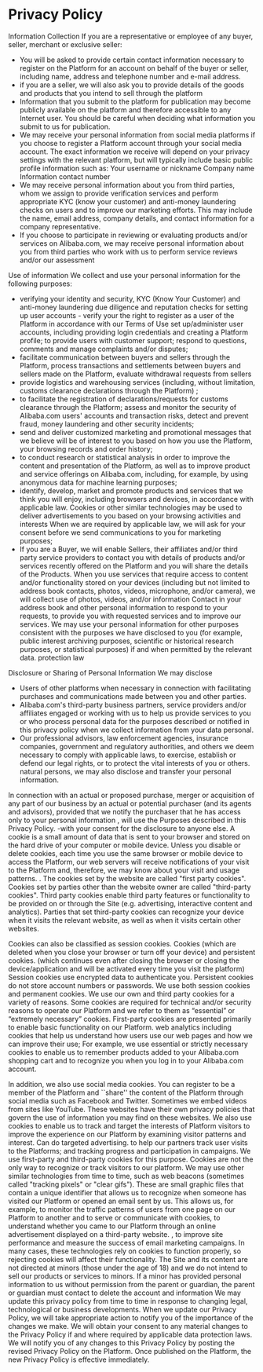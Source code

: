 # Privacy Policy

Information Collection
If you are a representative or employee of any buyer, seller, merchant or exclusive seller:

- You will be asked to provide certain contact information necessary to register on the Platform for an account on behalf of the buyer or seller, including name, address and telephone number and e-mail address.
- if you are a seller, we will also ask you to provide details of the goods and products that you intend to sell through the platform
- Information that you submit to the platform for publication may become publicly available on the platform and therefore accessible to any Internet user. You should be careful when deciding what information you submit to us for publication.
- We may receive your personal information from social media platforms if you choose to register a Platform account through your social media account. The exact information we receive will depend on your privacy settings with the relevant platform, but will typically include basic public profile information such as:
Your username or nickname
Company name
Information contact number
- We may receive personal information about you from third parties, whom we assign to provide verification services and perform appropriate KYC (know your customer) and anti-money laundering checks on users and to improve our marketing efforts. This may include the name, email address, company details, and contact information for a company representative.
- If you choose to participate in reviewing or evaluating products and/or services on Alibaba.com, we may receive personal information about you from third parties who work with us to perform service reviews and/or our assessment

Use of information
We collect and use your personal information for the following purposes:

- verifying your identity and security, KYC (Know Your Customer) and anti-money laundering due diligence and reputation checks for setting up user
accounts - verify your the right to register as a user of the Platform in accordance with our Terms of Use
set up/administer user accounts, including providing login credentials and creating a Platform profile;
to provide users with customer support; respond to questions, comments and manage complaints and/or disputes;
- facilitate communication between buyers and sellers through the Platform, process transactions and settlements between buyers and sellers made on the Platform, evaluate withdrawal requests from sellers
- provide logistics and warehousing services (including, without limitation, customs clearance declarations through the Platform) ;
- to facilitate the registration of declarations/requests for customs clearance through the Platform;
assess and monitor the security of Alibaba.com users' accounts and transaction risks, detect and prevent fraud, money laundering and other security incidents;
- send and deliver customized marketing and promotional messages that we believe will be of interest to you based on how you use the Platform, your browsing records and order history;
- to conduct research or statistical analysis in order to improve the content and presentation of the Platform, as well as to improve product and service offerings on Alibaba.com, including, for example, by using anonymous data for machine learning purposes;
- identify, develop, market and promote products and services that we think you will enjoy, including browsers and devices, in accordance with applicable law. Cookies or other similar technologies may be used to deliver advertisements to you based on your browsing activities and interests
When we are required by applicable law, we will ask for your consent before we send communications to you for marketing purposes;
- If you are a Buyer, we will enable Sellers, their affiliates and/or third party service providers to contact you with details of products and/or services recently offered on the Platform and you will share the details of the Products.
When you use services that require access to content and/or functionality stored on your devices (including but not limited to address book contacts, photos, videos, microphone, and/or camera), we will collect use of photos, videos, and/or information Contact in your address book and other personal information to respond to your requests, to provide you with requested services and to improve our services.
We may use your personal information for other purposes consistent with the purposes we have disclosed to you (for example, public interest archiving purposes, scientific or historical research purposes, or statistical purposes) if and when permitted by the relevant data. protection law

Disclosure or Sharing of Personal Information
We may disclose

- Users of other platforms when necessary in connection with facilitating purchases and communications made between you and other parties.
- Alibaba.com's third-party business partners, service providers and/or affiliates engaged or working with us to help us provide services to you or who process personal data for the purposes described or notified in this privacy policy when we collect information from your data personal.
- Our professional advisors, law enforcement agencies, insurance companies, government and regulatory authorities, and others we deem necessary to comply with applicable laws, to exercise, establish or defend our legal rights, or to protect the vital interests of you or others. natural persons, we may also disclose and transfer your personal information.

In connection with an actual or proposed purchase, merger or acquisition of any part of our business by an actual or potential purchaser (and its agents and advisors), provided that we notify the purchaser that he has access only to your personal information , will use the Purposes described in this Privacy Policy.
-with your consent for the disclosure to anyone else.
A cookie is a small amount of data that is sent to your browser and stored on the hard drive of your computer or mobile device. Unless you disable or delete cookies, each time you use the same browser or mobile device to access the Platform, our web servers will receive notifications of your visit to the Platform and, therefore, we may know about your visit and usage patterns. .
The cookies set by the
website are called "first party cookies". Cookies set by parties other than the website owner are called "third-party cookies". Third party cookies enable third party features or functionality to be provided on or through the Site (e.g. advertising, interactive content and analytics). Parties that set third-party cookies can recognize your device when it visits the relevant website, as well as when it visits certain other websites.

Cookies can also be classified as session cookies. Cookies (which are deleted when you close your browser or turn off your device) and persistent cookies. (which continues even after closing the browser or closing the device/application and will be activated every time you visit the platform) Session cookies use encrypted data to authenticate you. Persistent cookies do not store account numbers or passwords. We use both session cookies and permanent cookies.
We use our own and third party cookies for a variety of reasons. Some cookies are required for technical and/or security reasons to operate our Platform and we refer to them as “essential” or “extremely necessary” cookies. First-party cookies are presented primarily to enable basic functionality on our Platform. web analytics including cookies that help us understand how users use our web pages and how we can improve their use; For example, we use essential or strictly necessary cookies to enable us to remember products added to your Alibaba.com shopping cart and to recognize you when you log in to your Alibaba.com account.

In addition, we also use social media cookies. You can register to be a member of the Platform and ``share'' the content of the Platform through social media such as Facebook and Twitter. Sometimes we embed videos from sites like YouTube. These websites have their own privacy policies that govern the use of information you may find on these websites.
We also use cookies to enable us to track and target the interests of Platform visitors to improve the experience on our Platform by examining visitor patterns and interest. Can do targeted advertising. to help our partners track user visits to the Platforms; and tracking progress and participation in campaigns. We use first-party and third-party cookies for this purpose.
Cookies are not the only way to recognize or track visitors to our platform. We may use other similar technologies from time to time, such as web beacons (sometimes called "tracking pixels" or "clear gifs"). These are small graphic files that contain a unique identifier that allows us to recognize when someone has visited our Platform or opened an email sent by us. This allows us, for example, to monitor the traffic patterns of users from one page on our Platform to another and to serve or communicate with cookies, to understand whether you came to our Platform through an online advertisement displayed on a third-party website. , to improve site performance and measure the success of email marketing campaigns. In many cases, these technologies rely on cookies to function properly, so rejecting cookies will affect their functionality.
The Site and its content are not directed at minors (those under the age of 18) and we do not intend to sell our products or services to minors. If a minor has provided personal information to us without permission from the parent or guardian, the parent or guardian must contact to delete the account and information
We may update this privacy policy from time to time in response to changing legal, technological or business developments. When we update our Privacy Policy, we will take appropriate action to notify you of the importance of the changes we make. We will obtain your consent to any material changes to the Privacy Policy if and where required by applicable data protection laws. We will notify you of any changes to this Privacy Policy by posting the revised Privacy Policy on the Platform. Once published on the Platform, the new Privacy Policy is effective immediately.